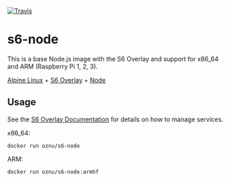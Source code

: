 [![Travis](https://img.shields.io/travis/oznu/docker-s6-alpine-node.svg)](https://travis-ci.org/oznu/docker-s6-alpine-node)

# s6-node

This is a base Node.js image with the S6 Overlay and support for x86_64 and ARM (Raspberry Pi 1, 2, 3).

[Alpine Linux](https://alpinelinux.org/) + [S6 Overlay](https://github.com/just-containers/s6-overlay) + [Node](https://nodejs.org/en/)

## Usage

See the [S6 Overlay Documentation](https://github.com/just-containers/s6-overlay) for details on how to manage services.

x86_64:

```shell
docker run oznu/s6-node
```

ARM:

```shell
docker run oznu/s6-node:armhf
```
